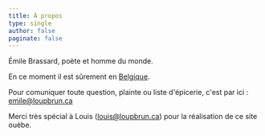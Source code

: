 ```yaml
---
title: À propos
type: single
author: false
paginate: false
---
```


Émile Brassard, poète et homme du monde.  

En ce moment il est sûrement en [Belgique](https://duckduckgo.com/?q=belgique&t=ffab).  

Pour comuniquer toute question, plainte ou liste d'épicerie, c'est par ici : [emile@loupbrun.ca](mailto:emile@loupbrun.ca)  

Merci très spécial à Louis ([louis@loupbrun.ca](mailto:louis@loupbrun.ca)) pour la réalisation de ce site ouèbe.
